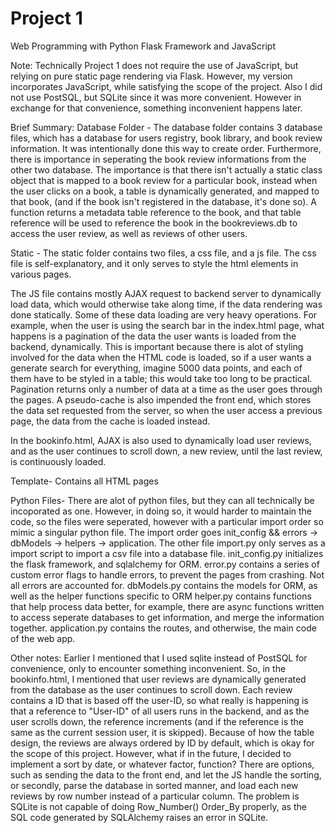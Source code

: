 # Project 1

Web Programming with Python Flask Framework and JavaScript

Note:
Technically Project 1 does not require the use of JavaScript, but relying on pure static page rendering via Flask.
However, my version incorporates JavaScript, while satisfying the scope of the project. Also I did not use PostSQL, but SQLite
since it was more convenient. However in exchange for that convenience, something inconvenient happens later.

Brief Summary:
Database Folder -
The database folder contains 3 database files, which has a database for users registry, book library, and book review information.
It was intentionally done this way to create order. Furthermore, there is importance in seperating the book review informations from the
other two database. The importance is that there isn't actually a static class object that is mapped to a book review for a particular
book, instead when the user clicks on a book, a table is dynamically generated, and mapped to that book, (and if the book isn't registered
in the database, it's done so). A function returns a metadata table reference to the book, and that table reference will be used to
reference the book in the bookreviews.db to access the user review, as well as reviews of other users.

Static -
The static folder contains two files, a css file, and a js file. The css file is self-explanatory, and it only serves to style the html
elements in various pages.

The JS file contains mostly AJAX request to backend server to dynamically load data, which would otherwise take along time, if the data
rendering was done statically. Some of these data loading are very heavy operations. For example, when the user is using the search bar
in the index.html page, what happens is a pagination of the data the user wants is loaded from the backend, dynamically. This is important
because there is alot of styling involved for the data when the HTML code is loaded, so if a user wants a generate search for everything,
imagine 5000 data points, and each of them have to be styled in a table; this would take too long to be practical. Pagination returns
only a number of data at a time as the user goes through the pages. A pseudo-cache is also impended the front end, which stores the data
set requested from the server, so when the user access a previous page, the data from the cache is loaded instead.

In the bookinfo.html, AJAX is also used to dynamically load user reviews, and as the user continues to scroll down, a new review, until the
last review, is continuously loaded.

Template-
Contains all HTML pages

Python Files-
There are alot of python files, but they can all technically be incoporated as one. However, in doing so, it would harder to maintain
the code, so the files were seperated, however with a particular import order so mimic a singular python file. The import order
goes init_config && errors -> dbModels -> helpers -> application. The other file import.py only serves as a import script to import a csv
file into a database file.
init_config.py initializes the flask framework, and sqlalchemy for ORM.
error.py contains a series of custom error flags to handle errors, to prevent the pages from crashing. Not all errors are accounted for.
dbModels.py contains the models for ORM, as well as the helper functions specific to ORM
helper.py contains functions that help process data better, for example, there are async functions written to access seperate databases
to get information, and merge the information together.
application.py contains the routes, and otherwise, the main code of the web app.

Other notes:
Earlier I mentioned that I used sqlite instead of PostSQL for convenience, only to encounter something inconvenient. So, in the bookinfo.html,
I mentioned that user reviews are dynamically generated from the database as the user continues to scroll down. Each review contains a ID
that is based off the user-ID, so what really is happening is that a reference to "User-ID" of all users runs in the backend, and as the user scrolls
down, the reference increments (and if the reference is the same as the current session user, it is skipped). Because of how the table design,
the reviews are always ordered by ID by default, which is okay for the scope of this project. However, what if in the future, I decided to implement
a sort by date, or whatever factor, function? There are options, such as sending the data to the front end, and let the JS handle the sorting,
or secondly, parse the database in sorted manner, and load each new reviews by row number instead of a particular column. The problem is SQLite
is not capable of doing Row_Number() Order_By properly, as the SQL code generated by SQLAlchemy raises an error in SQLite.

